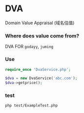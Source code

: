 # DVA

Domain Value Appraisal (域名估值)

### Where does value come from?

DVA FOR `godayy`, `juming`

### Use 

```php
require_once 'DvaService.php';
```

```php
$dva = new DvaService('abc.com');
$dva->getprice();
```

### test

```bash
php test/ExampleTest.php
```
